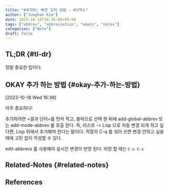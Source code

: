 ```yaml
---
title: "#축약어: 빠른 입력 방법 - #이맥스"
author: ["Junghan Kim"]
date: 2023-10-18T16:36:00+09:00
tags: ["abbrev", "abbreviation", "emacs", "notes"]
categories: ["Note"]
draft: false
---
```


## TL;DR {#tl-dr}

정말 중요한 팁이다.


## OKAY 추가 하는 방법 {#okay-추가-하는-방법}

<span class="timestamp-wrapper"><span class="timestamp">[2023-10-18 Wed 16:36]</span></span>

아주 중요하다!

추가하려면 =결과 단어=를 먼저 적고, 블락으로 선택 한 뒤에 add-global-abbrev 또는 add-mode-abbrev 를 호출 한다. 즉, 리스프 -&gt; Lisp 으로 자동 변경 되게 하고 싶다면, Lisp 위에서 추가해야 한다는 말이다. 적절히 C-q 를 섞어 쓰면 변경 안하고 싶을 때에 고민 없이 작성할 수 있다.

edit-abbrevs 를 사용해야 실시간 변경이 반영 된다. 저장 할 때는 `C-x C-s`


## Related-Notes {#related-notes}

## References

<style>.csl-entry{text-indent: -1.5em; margin-left: 1.5em;}</style><div class="csl-bib-body">
</div>
